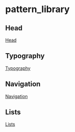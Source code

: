 # pattern_library

## Head

[Head](https://jessicaw89.github.io/pattern_library/head.html)

## Typography 

[Typography](https://jessicaw89.github.io/pattern_library/typography.html)

## Navigation

[Navigation](https://jessicaw89.github.io/pattern_library/navigation.html)

## Lists

[Lists](https://jessicaw89.github.io/pattern_library/.lists)